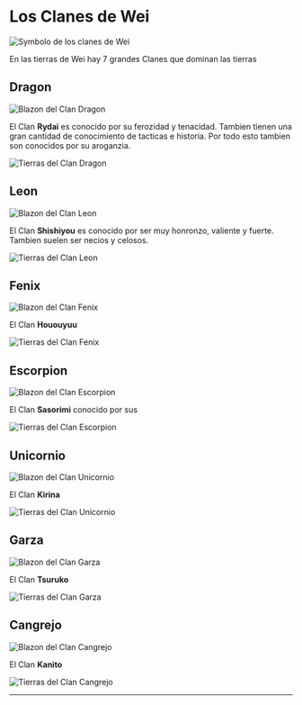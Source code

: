 # Los Clanes de Wei

![Symbolo de los clanes de Wei](/img/ClanesDeWei.png "Symbolo de los clanes de Wei")

En las tierras de Wei hay 7 grandes Clanes que dominan las tierras

<!-- ## Los Clanes
* Leon ![Clan Lion](/img/25px-Lion.png "El Clan del Lion")
* Garza ![Clan Crane](/img/25px-Crane.png "El Clan del Crane")
* Fenix ![Clan Phoenix](/img/25px-Phoenix.png "El Clan del Phoenix")
* Dragon ![Clan Dragon](/img/25px-Dragon.png "El Clan del Dragon")
* Cangrejo ![Clan Crab](/img/25px-Crab.png "El Clan del Crab")
* Escorpion ![Clan Scorpion](/img/25px-Scorpion.png "El Clan del Scorpion")
* Unicornio ![Clan Unicorn](/img/25px-Unicorn.png "El Clan del Unicorn") -->

## Dragon

![Blazon del Clan Dragon](/img/250px-Dragon_Clan_mon.png "El Clan del Dragon")

El Clan **Rydai** es conocido por su ferozidad y tenacidad. Tambien tienen una gran cantidad de conocimiento de tacticas e historia. Por todo esto tambien son conocidos por su aroganzia.

![Tierras del Clan Dragon](/img/TierraWei_Dragon.jpg "Tierras del Clan Dragon")

## Leon

![Blazon del Clan Leon](/img/250px-Lion_Clan_mon.png "El Clan del Leon")

El Clan **Shishiyou** es conocido por ser muy honronzo, valiente y fuerte. Tambien suelen ser necios y celosos.

![Tierras del Clan Leon](/img/TierraWei_Leon.jpg "Tierras del Clan Leon")

## Fenix

![Blazon del Clan Fenix](/img/250px-Phoenix_Clan_mon.png "El Clan del Fenix")

El Clan **Hououyuu** 

![Tierras del Clan Fenix](/img/TierraWei_Fenix.jpg "Tierras del Clan Fenix")

## Escorpion

![Blazon del Clan Escorpion](/img/250px-Scorpion_Clan_mon.png "El Clan del Escorpion")

El Clan **Sasorimi** conocido por sus 

![Tierras del Clan Escorpion](/img/TierraWei_Escorpion.jpg "Tierras del Clan Escorpion")

## Unicornio

![Blazon del Clan Unicornio](/img/250px-Unicorn_Clan_mon.png "El Clan del Unicornio")

El Clan **Kirina**

![Tierras del Clan Unicornio](/img/TierraWei_Unicornio.jpg "Tierras del Clan Unicornio")
## Garza

![Blazon del Clan Garza](/img/250px-Crane_Clan_mon.png "El Clan del Garza")

El Clan **Tsuruko**

![Tierras del Clan Garza](/img/TierraWei_Garza.jpg "Tierras del Clan Garza")

## Cangrejo

![Blazon del Clan Cangrejo](/img/250px-Crab_Clan_mon.png "El Clan del Cangrejo")

El Clan **Kanito**

![Tierras del Clan Cangrejo](/img/TierraWei_Cangrejo.jpg "Tierras del Clan Cangrejo")



---